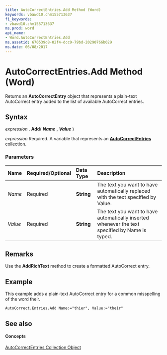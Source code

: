 ```yaml
---
title: AutoCorrectEntries.Add Method (Word)
keywords: vbawd10.chm155713637
f1_keywords:
- vbawd10.chm155713637
ms.prod: word
api_name:
- Word.AutoCorrectEntries.Add
ms.assetid: 670539d8-02f4-dcc9-79bd-20290766b029
ms.date: 06/08/2017
---
```



# AutoCorrectEntries.Add Method (Word)

Returns an  **AutoCorrectEntry** object that represents a plain-text AutoCorrect entry added to the list of available AutoCorrect entries.


## Syntax

 _expression_ . **Add**( **_Name_** , **_Value_** )

 _expression_ Required. A variable that represents an **[AutoCorrectEntries](Word.autocorrectentries.md)** collection.


### Parameters



|**Name**|**Required/Optional**|**Data Type**|**Description**|
|:-----|:-----|:-----|:-----|
| _Name_|Required| **String**|The text you want to have automatically replaced with the text specified by Value.|
| _Value_|Required| **String**|The text you want to have automatically inserted whenever the text specified by Name is typed.|

## Remarks

Use the  **AddRichText** method to create a formatted AutoCorrect entry.


## Example

This example adds a plain-text AutoCorrect entry for a common misspelling of the word their.


```
AutoCorrect.Entries.Add Name:="thier", Value:="their"
```


## See also


#### Concepts


[AutoCorrectEntries Collection Object](Word.autocorrectentries.md)

